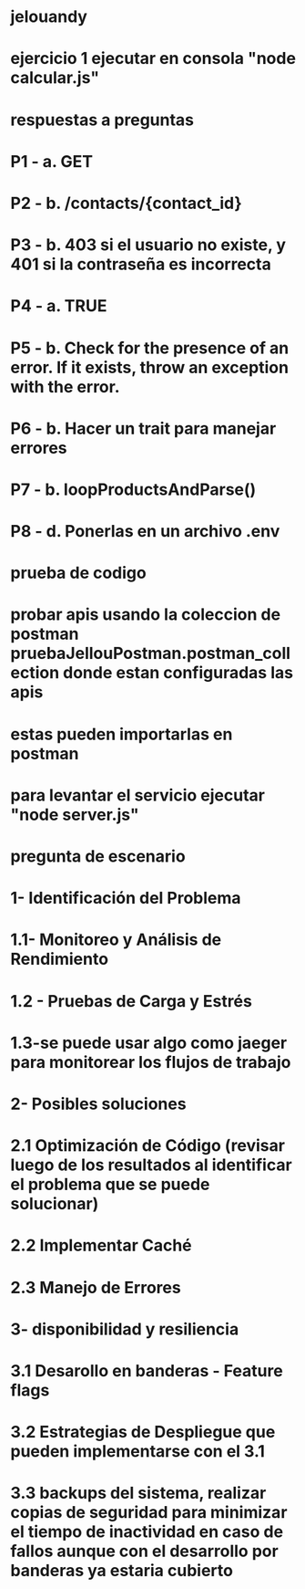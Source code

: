 # jelouandy
# ejercicio 1 ejecutar en consola "node calcular.js"
# respuestas a preguntas
# P1 - a. GET
# P2 - b. /contacts/{contact_id}
# P3 - b. 403 si el usuario no existe, y 401 si la contraseña es incorrecta
# P4 - a. TRUE
# P5 - b. Check for the presence of an error. If it exists, throw an exception with the error.
# P6 - b. Hacer un trait para manejar errores
# P7 - b. loopProductsAndParse()
# P8 - d. Ponerlas en un archivo .env


# prueba de codigo
# probar apis usando la coleccion de postman pruebaJellouPostman.postman_collection donde estan configuradas las apis
# estas pueden importarlas en postman
# para levantar el servicio ejecutar "node server.js"

# pregunta de escenario
# 1- Identificación del Problema
# 1.1- Monitoreo y Análisis de Rendimiento
# 1.2 - Pruebas de Carga y Estrés 
# 1.3-se puede usar algo como jaeger para monitorear los flujos de trabajo
# 2- Posibles soluciones
# 2.1 Optimización de Código (revisar luego de los resultados al identificar el problema que se puede solucionar)
# 2.2 Implementar Caché
# 2.3 Manejo de Errores
# 3- disponibilidad y resiliencia
# 3.1 Desarollo en banderas - Feature flags
# 3.2 Estrategias de Despliegue que pueden implementarse con el 3.1
# 3.3 backups del sistema, realizar copias de seguridad para minimizar el tiempo de inactividad en caso de fallos aunque con el desarrollo por banderas ya estaria cubierto 

